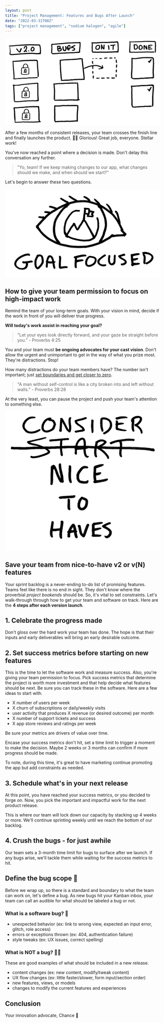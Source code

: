 ```yaml
---
layout: post
title: "Project Management: Features and Bugs After Launch"
date: "2022-03-31T08Z"
tags: ["project management", "sodium halogen", "agile"]
---
```


![kanban of locked features and start with bugs](./csio-kanban-bugs-focused-lock.png)

After a few months of consistent releases, your team crosses the finish line and finally launches the product. 🍾🙌 Glorious! Great job, everyone. Stellar work!

You've now reached a point where a decision is made. Don't delay this conversation any further.

> "Yo, team! If we keep making changes to our app, what changes should we make, and when should we start?"

Let's begin to answer these two questions.

![goal focused - eyeball with a flagged mountain doodle](./csio-goal-focused-doodle.png)

## How to give your team permission to focus on high-impact work

Remind the team of your long-term goals. With your vision in mind, decide if the work in front of you will deliver true progress.

**Will today's work assist in reaching your goal?**

> "Let your eyes look directly forward, and your gaze be straight before you." - Proverbs 4:25

You and your team must **be ongoing advocates for your cast vision**. Don't allow the urgent and unimportant to get in the way of what you prize most. They're distractions. Stop!

How many distractions do your team members have? The number isn't important; just [set boundaries and get closer to zero](https://chancesmith.io/focus-get-closer-to-zero/).

> "A man without self-control is like a city broken into and left without walls." - Proverbs 28:28

At the very least, you can pause the project and push your team's attention to something else.

![sharpie text - don't start, but consider the nice to haves](./csio-consider-nice-to-haves.png)

## Save your team from nice-to-have v2 or v(N) features

Your sprint backlog is a never-ending to-do list of promising features. Teams feel like there is no end in sight. They don't know where the proverbial _project bookends_ should be. So, it's vital to set constraints. Let's walk-through through how to get your team and software on track. Here are the **4 steps after each version launch**.

## 1. Celebrate the progress made

Don't gloss over the hard work your team has done. The hope is that their inputs and early deliverables will bring an early desirable outcome.

## 2. Set success metrics before starting on new features

This is the time to let the software work and measure success. Also, you're giving your team permission to focus. Pick success metrics that determine the project is worth more investment and that help decide what features should be next. Be sure you can track these in the software. Here are a few ideas to start with.

- X number of users per week
- X churn of subscriptions or daily/weekly visits
- user activity that produces X revenue (or desired outcome) per month
- X number of support tickets and success
- X app store reviews and ratings per week

Be sure your metrics are drivers of value over time.

Encase your success metrics don't hit, set a time limit to trigger a moment to make the decision. Maybe 2 weeks or 3 months can confirm if more progress should be made.

To note, during this time, it's great to have marketing continue promoting the app but add constraints as needed.

## 3. Schedule what's in your next release

At this point, you have reached your success metrics, or you decided to forge on. Now, you pick the important and impactful work for the next product release.

This is where our team will lock down our capacity by stacking up 4 weeks or more. We'll continue sprinting weekly until we reach the bottom of our backlog.

## 4. Crush the bugs - for just awhile

Our team sets a 3-month time limit for bugs to surface after we launch. If any bugs arise, we'll tackle them while waiting for the success metrics to hit.

## Define the bug scope 🔬

Before we wrap up, so there is a standard and boundary to what the team can work on, let's define a bug. As new bugs hit your Kanban inbox, your team can call an audible for what should be labeled a bug or not.

### What is a software bug? 🐛

- unexpected behavior (ex: link to wrong view, expected an input error, glitch, role access)
- errors or exceptions thrown (ex: 404, authentication failure)
- style tweaks (ex: UX issues, correct spelling)

### What is NOT a bug? 🙅‍♀️

These are good examples of what should be included in a new release.

- content changes (ex: new content, modify/tweak content)
- UX flow changes (ex: little faster/slower, form input/section order)
- new features, views, or models
- changes to modify the current features and experiences

## Conclusion

<!-- Thanks for reading. It's great to put my learnings into posts and workshops so you can learn to do it too. If you're interested in improving the pace and collaboration of your team, [schedule a coaching call or sign up for a workshop](https://chancesmith.io/coaching).

And don't forget, if you haven't read the "[Get Closer to Zero](https://chancesmith.io/focus-get-closer-to-zero/)" post, please give it a read. -->

Your innovation advocate, Chance 👋

